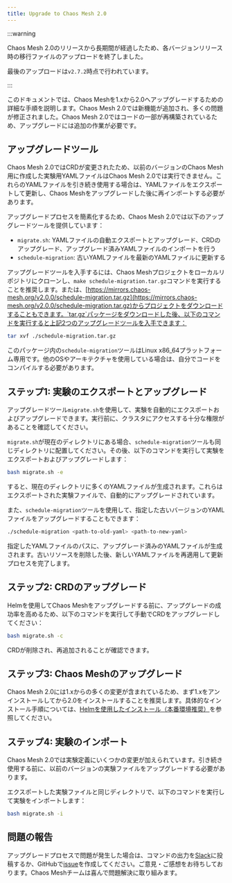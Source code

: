 ```yaml
---
title: Upgrade to Chaos Mesh 2.0
---
```


:::warning

Chaos Mesh 2.0のリリースから長期間が経過したため、各バージョンリリース時の移行ファイルのアップロードを終了しました。

最後のアップロードは`v2.7.2`時点で行われています。

:::

このドキュメントでは、Chaos Meshを1.xから2.0へアップグレードするための詳細な手順を説明します。Chaos Mesh 2.0では新機能が追加され、多くの問題が修正されました。Chaos Mesh 2.0ではコードの一部が再構築されているため、アップグレードには追加の作業が必要です。

## アップグレードツール

Chaos Mesh 2.0ではCRDが変更されたため、以前のバージョンのChaos Mesh用に作成した実験用YAMLファイルはChaos Mesh 2.0では実行できません。これらのYAMLファイルを引き続き使用する場合は、YAMLファイルをエクスポートして更新し、Chaos Meshをアップグレードした後に再インポートする必要があります。

アップグレードプロセスを簡素化するため、Chaos Mesh 2.0では以下のアップグレードツールを提供しています：

- `migrate.sh`: YAMLファイルの自動エクスポートとアップグレード、CRDのアップグレード、アップグレード済みYAMLファイルのインポートを行う
- `schedule-migration`: 古いYAMLファイルを最新のYAMLファイルに更新する

アップグレードツールを入手するには、Chaos Meshプロジェクトをローカルリポジトリにクローンし、`make schedule-migration.tar.gz`コマンドを実行することを推奨します。または、[https://mirrors.chaos-mesh.org/v2.0.0/schedule-migration.tar.gz](https://mirrors.chaos-mesh.org/v2.0.0/schedule-migration.tar.gz)からプロジェクトをダウンロードすることもできます。`tar.gz`パッケージをダウンロードした後、以下のコマンドを実行すると上記2つのアップグレードツールを入手できます：

```bash
tar xvf ./schedule-migration.tar.gz
```

このパッケージ内の`schedule-migration`ツールはLinux x86_64プラットフォーム専用です。他のOSやアーキテクチャを使用している場合は、自分でコードをコンパイルする必要があります。

## ステップ1: 実験のエクスポートとアップグレード

アップグレードツール`migrate.sh`を使用して、実験を自動的にエクスポートおよびアップグレードできます。実行前に、クラスタにアクセスする十分な権限があることを確認してください。

`migrate.sh`が現在のディレクトリにある場合、`schedule-migration`ツールも同じディレクトリに配置してください。その後、以下のコマンドを実行して実験をエクスポートおよびアップグレードします：

```bash
bash migrate.sh -e
```

すると、現在のディレクトリに多くのYAMLファイルが生成されます。これらはエクスポートされた実験ファイルで、自動的にアップグレードされています。

また、`schedule-migration`ツールを使用して、指定した古いバージョンのYAMLファイルをアップグレードすることもできます：

```bash
./schedule-migration <path-to-old-yaml> <path-to-new-yaml>
```

指定したYAMLファイルのパスに、アップグレード済みのYAMLファイルが生成されます。古いリソースを削除した後、新しいYAMLファイルを再適用して更新プロセスを完了します。

## ステップ2: CRDのアップグレード

Helmを使用してChaos Meshをアップグレードする前に、アップグレードの成功率を高めるため、以下のコマンドを実行して手動でCRDをアップグレードしてください：

```bash
bash migrate.sh -c
```

CRDが削除され、再追加されることが確認できます。

## ステップ3: Chaos Meshのアップグレード

Chaos Mesh 2.0には1.xからの多くの変更が含まれているため、まず1.xをアンインストールしてから2.0をインストールすることを推奨します。具体的なインストール手順については、[Helmを使用したインストール（本番環境推奨）](production-installation-using-helm.md)を参照してください。

## ステップ4: 実験のインポート

Chaos Mesh 2.0では実験定義にいくつかの変更が加えられています。引き続き使用する前に、以前のバージョンの実験ファイルをアップグレードする必要があります。

エクスポートした実験ファイルと同じディレクトリで、以下のコマンドを実行して実験をインポートします：

```bash
bash migrate.sh -i
```

## 問題の報告

アップグレードプロセスで問題が発生した場合は、コマンドの出力を[Slack](https://cloud-native.slack.com/archives/C0193VAV272)に投稿するか、GitHubで[issue](https://github.com/pingcap/chaos-mesh/issues)を作成してください。ご意見・ご感想をお待ちしております。Chaos Meshチームは喜んで問題解決に取り組みます。
